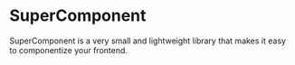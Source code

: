 # SuperComponent

SuperComponent is a very small and lightweight library that makes it easy to componentize your frontend. 